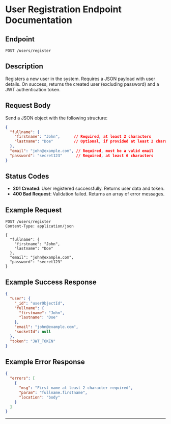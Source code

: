 # User Registration Endpoint Documentation

## Endpoint

`POST /users/register`

## Description

Registers a new user in the system. Requires a JSON payload with user details. On success, returns the created user (excluding password) and a JWT authentication token.

## Request Body

Send a JSON object with the following structure:

```json
{
  "fullname": {
    "firstname": "John",      // Required, at least 2 characters
    "lastname": "Doe"         // Optional, if provided at least 2 characters
  },
  "email": "john@example.com", // Required, must be a valid email
  "password": "secret123"      // Required, at least 6 characters
}
```

## Status Codes

- **201 Created**: User registered successfully. Returns user data and token.
- **400 Bad Request**: Validation failed. Returns an array of error messages.

## Example Request

```http
POST /users/register
Content-Type: application/json

{
  "fullname": {
    "firstname": "John",
    "lastname": "Doe"
  },
  "email": "john@example.com",
  "password": "secret123"
}
```

## Example Success Response

```json
{
  "user": {
    "_id": "userObjectId",
    "fullname": {
      "firstname": "John",
      "lastname": "Doe"
    },
    "email": "john@example.com",
    "socketId": null
  },
  "token": "JWT_TOKEN"
}
```

## Example Error Response

```json
{
  "errors": [
    {
      "msg": "First name at least 2 character required",
      "param": "fullname.firstname",
      "location": "body"
    }
  ]
}
```

---
